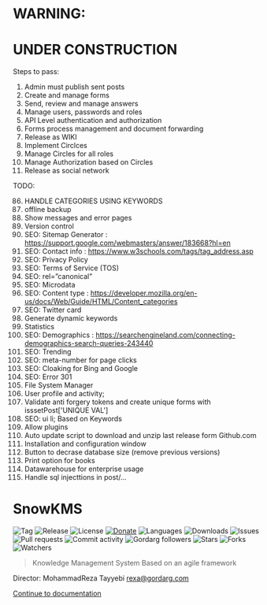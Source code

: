 
# WARNING:

# UNDER CONSTRUCTION

Steps to pass:

1. Admin must publish sent posts
2. Create and manage forms
3. Send, review and manage answers
4. Manage users, passwords and roles
5. API Level authentication and authorization
6. Forms process management and document forwarding
7. Release as WIKI
8. Implement Circlces
9. Manage Circles for all roles
10. Manage Authorization based on Circles
11. Release as social network

TODO:

86. HANDLE CATEGORIES USING KEYWORDS
11. offline backup
12. Show messages and error pages
13. Version control
16. SEO: Sitemap Generator : https://support.google.com/webmasters/answer/183668?hl=en
17. SEO: Contact info : https://www.w3schools.com/tags/tag_address.asp
18. SEO: Privacy Policy
19. SEO: Terms of Service (TOS)
21. SEO: rel=”canonical”
22. SEO: Microdata
23. SEO: Content type : https://developer.mozilla.org/en-us/docs/Web/Guide/HTML/Content_categories
29. SEO: Twitter card
34. Generate dynamic keywords
37. Statistics
39. SEO: Demographics : https://searchengineland.com/connecting-demographics-search-queries-243440
40. SEO: Trending
41. SEO: meta-number for page clicks
42. SEO: Cloaking for Bing and Google
43. SEO: Error 301
50. File System Manager
56. User profile and activity;
62. Validate anti forgery tokens and create unique forms with isssetPost['UNIQUE VAL']
71. SEO: ui li; Based on Keywords
74. Allow plugins
79. Auto update script to download and unzip last release form Github.com
80. Installation and configuration window
91. Button to decrase database size (remove previous versions)
92. Print option for books
93. Datawarehouse for enterprise usage
95. Handle sql injecttions in post/...

# SnowKMS

![Tag](https://img.shields.io/github/tag-date/Gordarg/SnowFramework.svg)
![Release](https://img.shields.io/github/release/Gordarg/SnowFramework.svg)
![License](https://img.shields.io/github/license/Gordarg/SnowFramework.svg)
[![Donate](https://img.shields.io/badge/give-donation-yellow.svg)](https://zarinp.al/@tayyebi)
![Languages](https://img.shields.io/github/languages/count/Gordarg/SnowFramework.svg
)
![Downloads](https://img.shields.io/github/downloads/Gordarg/SnowFramework/total.svg)
![Issues](https://img.shields.io/github/issues/Gordarg/SnowFramework.svg)
![Pull requests](https://img.shields.io/github/issues-pr/Gordarg/SnowFramework.svg)
![Commit activity](https://img.shields.io/github/commit-activity/w/Gordarg/SnowFramework.svg)
![Gordarg followers](https://img.shields.io/github/followers/Gordarg.svg?style=social)
![Stars](https://img.shields.io/github/stars/Gordarg/SnowFramework.svg?style=social)
![Forks](https://img.shields.io/github/forks/Gordarg/SnowFramework.svg?style=social)
![Watchers](https://img.shields.io/github/watchers/Gordarg/SnowFramework.svg?style=social)


> Knowledge Management System
> Based on an agile framework

Director: MohammadReza Tayyebi <rexa@gordarg.com>

[Continue to documentation](https://gordarg.github.io/a_B6cWaSIQ1r1.html)